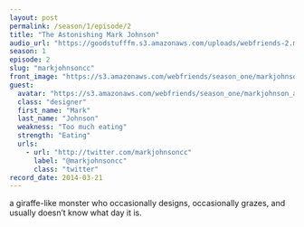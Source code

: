 ```yaml
---
layout: post
permalink: /season/1/episode/2
title: "The Astonishing Mark Johnson"
audio_url: "https://goodstufffm.s3.amazonaws.com/uploads/webfriends-2.mp3"
season: 1
episode: 2
slug: "markjohnsoncc"
front_image: "https://s3.amazonaws.com/webfriends/season_one/markjohnson@2X.png"
guest:
  avatar: "https://s3.amazonaws.com/webfriends/season_one/markjohnson_avatar.jpg"
  class: "designer"
  first_name: "Mark"
  last_name: "Johnson"
  weakness: "Too much eating"
  strength: "Eating"
  urls:
    - url: "http://twitter.com/markjohnsoncc"
      label: "@markjohnsoncc"
      class: "twitter"
record_date: 2014-03-21
---
```

a giraffe-like monster who occasionally designs, occasionally grazes, and usually doesn’t know what day it is.
